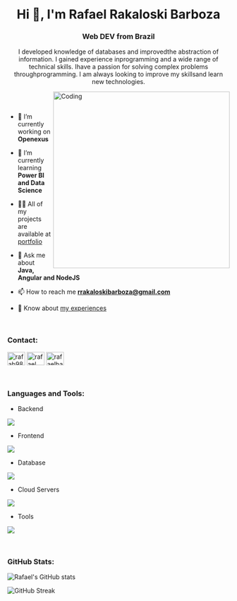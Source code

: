 <h1 align="center">Hi 👋, I'm Rafael Rakaloski Barboza</h1>
<h3 align="center">Web DEV from Brazil</h3>
<p align="center">I developed knowledge of databases and improvedthe abstraction of information. I gained experience inprogramming and a wide range of technical skills. Ihave a passion for solving complex problems throughprogramming. I am always looking to improve my skillsand learn new technologies.</p>

<img align="right" alt="Coding" width="400" src="https://user-images.githubusercontent.com/74038190/229223263-cf2e4b07-2615-4f87-9c38-e37600f8381a.gif">
<br><br>

- 🔭 I’m currently working on **Openexus**

- 🌱 I’m currently learning **Power BI and Data Science**

- 👨‍💻 All of my projects are available at [portfolio]()

- 💬 Ask me about **Java, Angular and NodeJS**

- 📫 How to reach me **rrakaloskibarboza@gmail.com**

- 📄 Know about [my experiences](https://drive.google.com/file/d/1ecqlY-lNyEUSwA2IqUkoo61YEJfqjAJg/view?usp=sharing)

<br>
<h3 align="left">Contact:</h3>
<p align="left">
<a href="https://linkedin.com/in/rafab98" target="blank"><img align="center" src="https://raw.githubusercontent.com/rahuldkjain/github-profile-readme-generator/master/src/images/icons/Social/linked-in-alt.svg" alt="rafab98" height="30" width="40" /></a>
<a href="https://stackoverflow.com/users/21540108/rafael" target="blank"><img align="center" src="https://raw.githubusercontent.com/rahuldkjain/github-profile-readme-generator/master/src/images/icons/Social/stack-overflow.svg" alt="rafael" height="30" width="40" /></a>
<a href="https://instagram.com/rafaelbarboza98" target="blank"><img align="center" src="https://raw.githubusercontent.com/rahuldkjain/github-profile-readme-generator/master/src/images/icons/Social/instagram.svg" alt="rafaelbarboza98" height="30" width="40" /></a>
<!-- <a href="https://www.youtube.com/@rafaelbarboza98" target="blank"><img align="center" src="https://raw.githubusercontent.com/rahuldkjain/github-profile-readme-generator/master/src/images/icons/Social/youtube.svg" alt="rafaelbarboza98" height="30" width="40" /></a> -->
</p>
<br>

<h3 align="left">Languages and Tools:</h3>

- Backend
<p align="left">
  <a href="https://skillicons.dev">
    <img src="https://skillicons.dev/icons?i=php,laravel,java,nodejs,py,spring,flask,fastapi,express,nestjs" />
  </a>
</p>

- Frontend
<p align="left">
  <a href="https://skillicons.dev">
    <img src="https://skillicons.dev/icons?i=ts,js,react,nextjs,redux,tailwind,materialui" />
  </a>
</p>

- Database
<p align="left">
  <a href="https://skillicons.dev">
    <img src="https://skillicons.dev/icons?i=mongodb,mysql,postgresql" />
  </a>
</p>

- Cloud Servers
<p align="left">
  <a href="https://skillicons.dev">
    <img src="https://skillicons.dev/icons?i=azure,aws,gcp,firebase,cloudflare" />
  </a>
</p>

- Tools
<p align="left">
  <a href="https://skillicons.dev">
    <img src="https://skillicons.dev/icons?i=git,github,docker,figma,xd,idea,vscode,postman,linux" />
  </a>
</p>

<br/>

<h3 align="left">GitHub Stats:</h3>
<div align="left">

![Rafael's GitHub stats](https://github-readme-stats.vercel.app/api/top-langs?username=rafa-prog&show_icons=true&locale=en&layout=compact&theme=tokyonight)

![GitHub Streak](https://github-readme-stats.vercel.app/api?username=rafa-prog&show_icons=true&theme=tokyonight)

</div>

<br><br>
